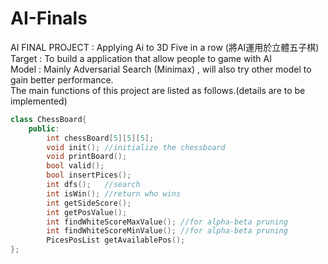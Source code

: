 # AI-Finals  
AI FINAL PROJECT  : Applying Ai to 3D Five in a row (將AI運用於立體五子棋)  
Target : To build a application that allow people to game with AI  
Model : Mainly Adversarial Search (Minimax) , will also try other model to gain better performance.  
The main functions of this project are listed as follows.(details are to be implemented)  
```cpp
class ChessBoard{
	public:
	    int chessBoard[5][5][5];
	    void init(); //initialize the chessboard
	    void printBoard(); 
	    bool valid();
	    bool insertPices();
	    int dfs();   //search
	    int isWin(); //return who wins
	    int getSideScore();
	    int getPosValue();
	    int findWhiteScoreMaxValue(); //for alpha-beta pruning
	    int findWhiteScoreMinValue(); //for alpha-beta pruning
	    PicesPosList getAvailablePos();
};
```
